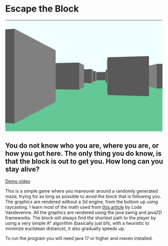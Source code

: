 <h1>Escape the Block</h1>
<img src="img/2.png" alt="gameplay image" width="500">
<h2>You do not know who you are, where you are, or how you got here. The only thing you do know, is that the block is out to get you. How long can you stay alive?</h2>
<a href="https://youtu.be/OTLKr69opLA">Demo video</a>

This is a simple game where you maneuver around a randomly generated maze, trying for as long as possible to avoid the block that is following you. The graphics are rendered without a 3d engine, from the bottom up using raycasting. I learn most of the math used from <a href="https://lodev.org/cgtutor/raycasting.html">this article</a> by Lode Vandevenne. All the graphics are rendered using the java swing and java2D frameworks.
The block will always find the shortest path to the player by using a very simple A* algorithm (basically just bfs, with a heuristic to minimize euclidean distance), it also gradually speeds up.

To run the program you will need java 17 or higher and maven installed.